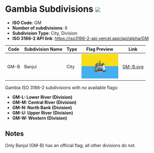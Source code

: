 # Gambia Subdivisions ![](https://flagcdn.com/h40/gm.png)

- **ISO Code**: GM
- **Number of subdivisions**: 6
- **Subdivision Type**: City, Division
- **ISO 3166-2 API link**: https://iso3166-2-api.vercel.app/api/alpha/GM

| Code  | Subdivision Name         | Type | Flag Preview | Link |
|-------|--------------------------|--------------| -------------- |----------|
| GM-B | Banjul | City | <img src='https://raw.githubusercontent.com/amckenna41/iso3166-flags/main/iso3166-2-flags/GM/GM-B.svg' height='80'> | [GM-B.svg](https://github.com/amckenna41/iso3166-flags/blob/main/iso3166-2-flags/GM/GM-B.svg) |

Gambia ISO 3166-2 subdivisions with no available flags:

* **GM-L: Lower River (Division)**
* **GM-M: Central River (Division)**
* **GM-N: North Bank (Division)**
* **GM-U: Upper River (Division)**
* **GM-W: Western (Division)**

## Notes
Only Banjul (GM-B) has an official flag; all other divisions do not.